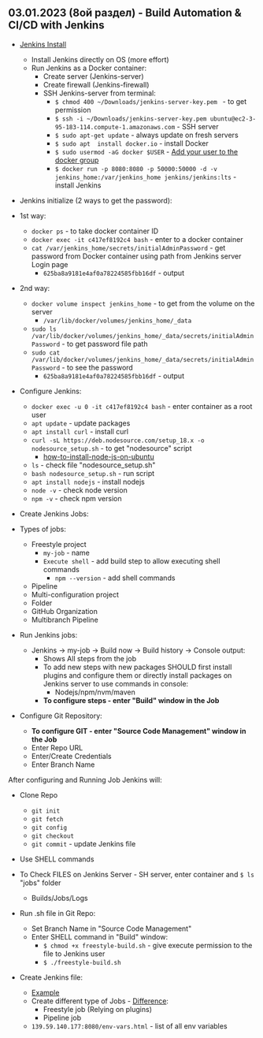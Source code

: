 ## 03.01.2023 (8ой раздел) - Build Automation & CI/CD with Jenkins

* [Jenkins Install](https://techworld-with-nana.teachable.com/courses/1108792/lectures/28664052)
  * Install Jenkins directly on OS (more effort)
  * Run Jenkins as a Docker container:
    * Create server (Jenkins-server)
    * Create firewall (Jenkins-firewall)
    * SSH Jenkins-server from terminal:
      * `$ chmod 400 ~/Downloads/jenkins-server-key.pem ` - to get permission
      * `$ ssh -i ~/Downloads/jenkins-server-key.pem ubuntu@ec2-3-95-183-114.compute-1.amazonaws.com` - SSH server
      * `$ sudo apt-get update` - always update on fresh servers
      * `$ sudo apt  install docker.io` - install Docker
      * `$ sudo usermod -aG docker $USER` - [Add your user to the docker group](https://docs.docker.com/engine/install/linux-postinstall/)
      * `$ docker run -p 8080:8080 -p 50000:50000 -d -v jenkins_home:/var/jenkins_home jenkins/jenkins:lts` - install Jenkins


* Jenkins initialize (2 ways to get the password):
* 1st way:
  * `docker ps` - to take docker container ID
  * `docker exec -it c417ef8192c4 bash` - enter to a docker container
  * `cat /var/jenkins_home/secrets/initialAdminPassword` - get password from Docker container using path from Jenkins server Login page
    * `625ba8a9181e4af0a78224585fbb16df` - output
* 2nd way:
  * `docker volume inspect jenkins_home` - to get from the volume on the server
    * `/var/lib/docker/volumes/jenkins_home/_data`
  * `sudo ls /var/lib/docker/volumes/jenkins_home/_data/secrets/initialAdminPassword` - to get password file path
  * `sudo cat /var/lib/docker/volumes/jenkins_home/_data/secrets/initialAdminPassword` - to see the password
    * `625ba8a9181e4af0a78224585fbb16df` - output


* Configure Jenkins:
  * `docker exec -u 0 -it c417ef8192c4 bash` - enter container as a root user
  * `apt update` - update packages
  * `apt install curl` - install curl
  * `curl -sL https://deb.nodesource.com/setup_18.x -o nodesource_setup.sh` - to get "nodesource" script
    * [how-to-install-node-js-on-ubuntu](https://www.digitalocean.com/community/tutorials/how-to-install-node-js-on-ubuntu-22-04)
  * `ls` - check file "nodesource_setup.sh"
  * `bash nodesource_setup.sh` - run script
  * `apt install nodejs` - install nodejs
  * `node -v` - check node version
  * `npm -v` - check npm version


* Create Jenkins Jobs:
* Types of jobs:
  * Freestyle project
    * `my-job` - name
    * `Execute shell` - add build step to allow executing shell commands
      * `npm --version` - add shell commands
  * Pipeline
  * Multi-configuration project
  * Folder
  * GitHub Organization
  * Multibranch Pipeline


* Run Jenkins jobs:
  * Jenkins -> my-job -> Build now -> Build history -> Console output:
    * Shows All steps from the job
    * To add new steps with new packages SHOULD first install plugins and configure them or directly install packages on Jenkins server to use commands in console:
      * Nodejs/npm/nvm/maven
    * **To configure steps - enter "Build" window in the Job**


* Configure Git Repository:
  * **To configure GIT - enter "Source Code Management" window in the Job**
  * Enter Repo URL
  * Enter/Create Credentials
  * Enter Branch Name


After configuring and Running Job Jenkins will:
* Clone Repo
  * `git init`
  * `git fetch`
  * `git config`
  * `git checkout`
  * `git commit` - update Jenkins file
* Use SHELL commands
* To Check FILES on Jenkins Server - SH server, enter container and `$ ls` "jobs" folder
  * Builds/Jobs/Logs


* Run .sh file in Git Repo:
  * Set Branch Name in "Source Code Management"
  * Enter SHELL command in "Build" window:
    * `$ chmod +x freestyle-build.sh` - give execute permission to the file to Jenkins user
    * `$ ./freestyle-build.sh`


* Create Jenkins file:
  * [Example](https://gitlab.com/JavaScriptonit/java-maven-app)
  * Create different type of Jobs - [Difference](https://techworld-with-nana.teachable.com/courses/1108792/lectures/28665214):
    * Freestyle job (Relying on plugins)
    * Pipeline job
  * `139.59.140.177:8080/env-vars.html` - list of all env variables